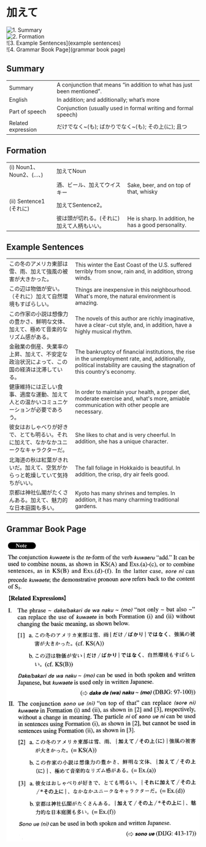 # 加えて

![1. Summary](summary)<br>
![2. Formation](formation)<br>
![3. Example Sentences](example sentences)<br>
![4. Grammar Book Page](grammar book page)<br>


## Summary

<table><tr>   <td>Summary</td>   <td>A conjunction that means “in addition to what has just been mentioned”.</td></tr><tr>   <td>English</td>   <td>In addition; and additionally; what’s more</td></tr><tr>   <td>Part of speech</td>   <td>Conjunction (usually used in formal writing and formal speech)</td></tr><tr>   <td>Related expression</td>   <td>だけでなく~(も); ばかりでなく~(も); その上(に); 且つ</td></tr></table>

## Formation

<table class="table"><tbody><tr class="tr head"><td class="td"><span class="numbers">(i)</span> <span class="bold">Noun<span class="subscript">1</span>、Noun<span class="subscript">2</span>、(…、)</span> </td><td class="td"><span class="concept">加えて</span><span>Noun</span></td><td class="td"></td></tr><tr class="tr"><td class="td"></td><td class="td"><span>酒、ビール、</span><span class="concept">加えて</span><span>ウイスキー</span></td><td class="td"><span>Sake, beer, and on top of that, whisky</span></td></tr><tr class="tr head"><td class="td"><span class="numbers">(ii)</span> <span class="bold">Sentence1 (それに)</span> </td><td class="td"><span class="concept">加えて</span><span>Sentence2。</span></td><td class="td"></td></tr><tr class="tr"><td class="td"></td><td class="td"><span>彼は頭が切れる。(それに)</span> <span class="concept">加えて</span><span>人柄もいい。</span></td><td class="td"><span>He is sharp. In addition, he has a good personality.</span></td></tr></tbody></table>

## Example Sentences

<table><tr>   <td>この冬のアメリカ東部は雪、雨、加えて強風の被害が大きかった。</td>   <td>This winter the East Coast of the U.S. suffered terribly from snow, rain and, in addition, strong winds.</td></tr><tr>   <td>この辺は物価が安い。（それに）加えて自然環境もすばらしい。</td>   <td>Things are inexpensive in this neighbourhood. What's more, the natural environment is amazing.</td></tr><tr>   <td>この作家の小説は想像力の豊かさ、鮮明な文体、加えて、極めて音楽的なリズム感がある。</td>   <td>The novels of this author are richly imaginative, have a clear-cut style, and, in addition, have a highly musical rhythm.</td></tr><tr>   <td>金融業の倒産、失業率の上昇、加えて、不安定な政治状況によって、この国の経済は沈滞している。</td>   <td>The bankruptcy of ﬁnancial institutions, the rise in the unemployment rate, and, additionally, political instability are causing the stagnation of this country's economy.</td></tr><tr>   <td>健康維持には正しい食事、適度な運動、加えて人との温かいコミュニケーションが必要であろう。</td>   <td>In order to maintain your health, a proper diet, moderate exercise and, what's more, amiable communication with other people are necessary.</td></tr><tr>   <td>彼女はおしゃべりが好きで、とても明るい。それに加えて、なかなかユニークなキャラクターだ。</td>   <td>She likes to chat and is very cheerful. In addition, she has a unique character.</td></tr><tr>   <td>北海道の秋は紅葉がきれいだ。加えて、空気がからっと乾燥していて気持ちがいい。</td>   <td>The fall foliage in Hokkaido is beautiful. In addition, the crisp, dry air feels good.</td></tr><tr>   <td>京都は神社仏閣がたくさんある。加えて、魅力的な日本庭園も多い。</td>   <td>Kyoto has many shrines and temples. In addition, it has many charming traditional gardens.</td></tr></table>

## Grammar Book Page

![](../img/Advanced加えって.png)

